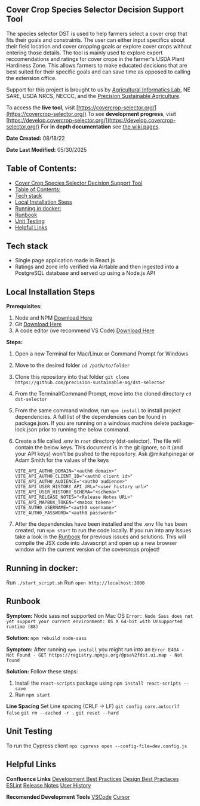 ## Cover Crop Species Selector Decision Support Tool

The species selector DST is used to help farmers select a cover crop that fits their goals and constraints. The user can either input specifics about their field location and cover cropping goals or explore cover crops without entering those details. The tool is mainly used to explore expert reccomendations and ratings for cover crops in the farmer's USDA Plant Hardiness Zone. This allows farmers to make educated decisions that are best suited for their specific goals and can save time as opposed to calling the extension office.

Support for this project is brought to us by [Agricultural Informatics Lab](https://sudokita.com), NE SARE, USDA NRCS, NECCC, and the [Precision Sustainable Agriculture](http://precisionsustainableag.org).

To access the **live tool**, visit [https://covercrop-selector.org/](https://covercrop-selector.org/)
To see **development progress**, visit [https://develop.covercrop-selector.org/](https://develop.covercrop-selector.org/)
For **in depth documentation** see [the wiki pages](https://precision-sustainable-ag.atlassian.net/wiki/spaces/DST/pages/156500002/Species+Selector).

**Date Created:** 08/18/22

**Date Last Modified:** 05/30/2025

## Table of Contents:

- [Cover Crop Species Selector Decision Support Tool](#cover-crop-species-selector-decision-support-tool)
- [Table of Contents:](#table-of-contents)
- [Tech stack](#tech-stack)
- [Local Installation Steps](#local-installation-steps)
- [Running in docker:](#running-in-docker)
- [Runbook](#runbook)
- [Unit Testing](#unit-testing)
- [Helpful Links](#helpful-links)

## Tech stack

- Single page application made in React.js
- Ratings and zone info verified via Airtable and then ingested into a PostgreSQL database and served up using a Node.js API

## Local Installation Steps

**Prerequisites:**

1. Node and NPM [Download Here](https://nodejs.org/en/download/)
2. Git [Download Here](https://git-scm.com/book/en/v2/Getting-Started-Installing-Git)
3. A code editor (we recommend VS Code) [Download Here](https://code.visualstudio.com/docs/setup/setup-overview)

**Steps:**

1. Open a new Terminal for Mac/Linux or Command Prompt for Windows
2. Move to the desired folder `cd /path/to/folder`
3. Clone this repository into that folder `git clone https://github.com/precision-sustainable-ag/dst-selector`
4. From the Terminal/Command Prompt, move into the cloned directory `cd dst-selector`
5. From the same command window, run `npm install` to install project dependencies. A full list of the dependencies can be found in package.json. If you are running on a windows machine delete package-lock.json prior to running the below command.
6. Create a file called .env in `root` directory (dst-selector). The file will contain the below keys. This document is in the git ignore, so it (and your API keys) won't be pushed to the repository. Ask @mikahpinegar or Adam Smith for the values of the keys

    ```
    VITE_API_AUTH0_DOMAIN="<auth0 domain>"
    VITE_API_AUTH0_CLIENT_ID="<auth0 client id>"
    VITE_API_AUTH0_AUDIENCE="<auth0 audience>"
    VITE_API_USER_HISTORY_API_URL="<user history url>"
    VITE_API_USER_HISTORY_SCHEMA="<schema>"
    VITE_API_RELEASE_NOTES="<Release Notes URL>"
    VITE_API_MAPBOX_TOKEN="<mabox token>"
    VITE_AUTH0_USERNAME="<auth0 username>"
    VITE_AUTH0_PASSWORD="<auth0 password>"
    ```

7. After the dependencies have been installed and the .env file has been created, run `npm start` to run the code locally. If you run into any issues take a look in the [Runbook](#runbook) for previous issues and solutions. This will compile the JSX code into Javascript and open up a new browser window with the current version of the covercrops project!

## Running in docker:

Run `./start_script.sh`
Run `open http://localhost:3000`

## Runbook

**Symptom:**
Node sass not supported on Mac OS `Error: Node Sass does not yet support your current environment: OS X 64-bit with Unsupported runtime (88)`

**Solution:**
`npm rebuild node-sass`

**Symptom:**
After running `npm install` you might run into an `Error E404 - Not Found - GET https://registry.npmjs.org/@psa%2fdst.ui.map - Not found`

**Solution:**
Follow these steps:

1. Install the `react-scripts` package using `npm install react-scripts --save`
2. Run `npm start`

**Line Spacing**
Set Line spacing (CRLF -> LF)
`git config core.autocrlf false`
`git rm --cached -r .`
`git reset --hard`

## Unit Testing

To run the Cypress client
`npx cypress open --config-file=dev.config.js`

## Helpful Links

**Confluence Links**
[Development Best Practices](https://precision-sustainable-ag.atlassian.net/wiki/spaces/ON/pages/381255706/Development+Best+Practices?atl_f=PAGETREE)
[Design Best Practaces](https://precision-sustainable-ag.atlassian.net/wiki/spaces/DST/pages/582746142/Web+Content+Accessibility+Guidelines+Best+Practices)
[ESLint](https://precision-sustainable-ag.atlassian.net/wiki/spaces/ON/pages/203915267/Linting+an+Application?atl_f=PAGETREE)
[Release Notes](https://precision-sustainable-ag.atlassian.net/wiki/spaces/DST/pages/277413889/Species+Selector+Release+Notes)
[User History](https://precision-sustainable-ag.atlassian.net/wiki/spaces/DST/pages/493584392/User+History+Introduction)

**Recomended Development Tools**
[VSCode](https://code.visualstudio.com/)
[Cursor](https://www.cursor.com/)
